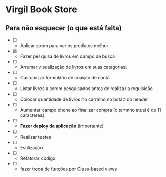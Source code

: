 # Virgil Book Store

## Para não esquecer (o que está falta)

- [ ] - Aplicar zoom para ver os produtos melhor
- [x] - Fazer pesquisa de livros em campo de busca
- [ ] - Arrumar visualização de livros em suas categorias.
- [ ] - Customizar formulário de criação de conta
- [ ] - Listar livros a serem pesquisados antes de realizar a requisicão
- [ ] - Colocar quantidade de livros no carrinho no botão do header
- [ ] - Aumentar campo phone ao finalizar compra (o tamnho atual é de 11 caracteres)
- [ ] - **Fazer deploy da aplicação** (importante)
- [ ] - Realizar testes
- [ ] - Estilização 
- [ ] - Refatorar código
- [ ] - fazer troca de funções por Class-based views 


